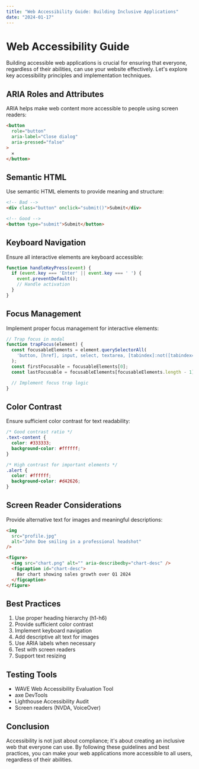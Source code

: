 ```yaml
---
title: "Web Accessibility Guide: Building Inclusive Applications"
date: "2024-01-17"
---
```


# Web Accessibility Guide

Building accessible web applications is crucial for ensuring that everyone, regardless of their abilities, can use your website effectively. Let's explore key accessibility principles and implementation techniques.

## ARIA Roles and Attributes

ARIA helps make web content more accessible to people using screen readers:

```html
<button
  role="button"
  aria-label="Close dialog"
  aria-pressed="false"
>
  ✕
</button>
```

## Semantic HTML

Use semantic HTML elements to provide meaning and structure:

```html
<!-- Bad -->
<div class="button" onclick="submit()">Submit</div>

<!-- Good -->
<button type="submit">Submit</button>
```

## Keyboard Navigation

Ensure all interactive elements are keyboard accessible:

```javascript
function handleKeyPress(event) {
  if (event.key === 'Enter' || event.key === ' ') {
    event.preventDefault();
    // Handle activation
  }
}
```

## Focus Management

Implement proper focus management for interactive elements:

```javascript
// Trap focus in modal
function trapFocus(element) {
  const focusableElements = element.querySelectorAll(
    'button, [href], input, select, textarea, [tabindex]:not([tabindex="-1"])'
  );
  const firstFocusable = focusableElements[0];
  const lastFocusable = focusableElements[focusableElements.length - 1];

  // Implement focus trap logic
}
```

## Color Contrast

Ensure sufficient color contrast for text readability:

```css
/* Good contrast ratio */
.text-content {
  color: #333333;
  background-color: #ffffff;
}

/* High contrast for important elements */
.alert {
  color: #ffffff;
  background-color: #d42626;
}
```

## Screen Reader Considerations

Provide alternative text for images and meaningful descriptions:

```html
<img
  src="profile.jpg"
  alt="John Doe smiling in a professional headshot"
/>

<figure>
  <img src="chart.png" alt="" aria-describedby="chart-desc" />
  <figcaption id="chart-desc">
    Bar chart showing sales growth over Q1 2024
  </figcaption>
</figure>
```

## Best Practices

1. Use proper heading hierarchy (h1-h6)
2. Provide sufficient color contrast
3. Implement keyboard navigation
4. Add descriptive alt text for images
5. Use ARIA labels when necessary
6. Test with screen readers
7. Support text resizing

## Testing Tools

- WAVE Web Accessibility Evaluation Tool
- axe DevTools
- Lighthouse Accessibility Audit
- Screen readers (NVDA, VoiceOver)

## Conclusion

Accessibility is not just about compliance; it's about creating an inclusive web that everyone can use. By following these guidelines and best practices, you can make your web applications more accessible to all users, regardless of their abilities.